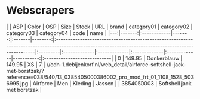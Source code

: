 # Webscrapers

 |    |    ASP | Color       |    OSP | Size   |   Stock | URL
                                    | brand    | category01   | category02   | category03   | category04   |       code | name                        |
|---:|-------:|:------------|-------:|:-------|--------:|:---------------------------------------------------------------------------------------------------------------------------------------------------|:---------|:-------------|:-------------|:-------------|:-------------|-----------:|:----------------------------|
|  0 | 149.95 | Donkerblauw | 149.95 | XS     |       7 | //cdn-1.debijenkorf.nl/web_detail/airforce-softshell-jack-met-borstzak/?reference=038/540/13_0385405000386002_pro_mod_frt_01_1108_1528_5036995.jpg | Airforce | Men          | Kleding      | Jassen       |              | 3854050003 | Softshell jack met borstzak |
